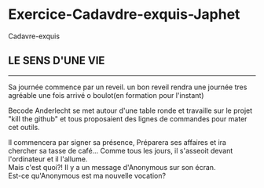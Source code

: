 # Exercice-Cadavdre-exquis-Japhet
Cadavre-exquis

## LE SENS D'UNE VIE
___________________

Sa journée commence par un reveil.
un bon reveil rendra une journée tres agréable
une fois arrivé o boulot(en formation pour l'instant)



Becode Anderlecht se met autour d'une table ronde
et travaille sur le projet "kill the github"
et tous proposaient des lignes de commandes pour mater cet outils.



Il commencera par signer sa présence,
Préparera ses affaires et ira chercher sa tasse de café...
Comme tous les jours, il s'asseoit devant l'ordinateur et il l'allume.<br>
Mais c'est quoi?! Il y a un message d'Anonymous sur son écran.<br>
Est-ce qu'Anonymous est ma nouvelle vocation?



